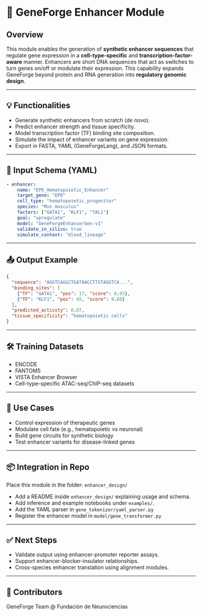 # 🧬 GeneForge Enhancer Module

## Overview

This module enables the generation of **synthetic enhancer sequences** that regulate gene expression in a **cell-type-specific** and **transcription-factor-aware** manner. Enhancers are short DNA sequences that act as switches to turn genes on/off or modulate their expression. This capability expands GeneForge beyond protein and RNA generation into **regulatory genomic design**.

---

## 💡 Functionalities

* Generate synthetic enhancers from scratch (*de novo*).
* Predict enhancer strength and tissue specificity.
* Model transcription factor (TF) binding site composition.
* Simulate the impact of enhancer variants on gene expression.
* Export in FASTA, YAML (GeneForgeLang), and JSON formats.

---

## 🧩 Input Schema (YAML)

```yaml
- enhancer:
    name: "EPO_Hematopoietic_Enhancer"
    target_gene: "EPO"
    cell_type: "hematopoietic_progenitor"
    species: "Mus musculus"
    factors: ["GATA1", "KLF1", "TAL1"]
    goal: "upregulate"
    model: "GeneForgeEnhancerGen-v1"
    validate_in_silico: true
    simulate_context: "blood_lineage"
```

---

## 📤 Output Example

```json
{
  "sequence": "AGGTCAGGCTGATAACCTTGTAGGTCA...",
  "binding_sites": [
    {"TF": "GATA1", "pos": 17, "score": 0.93},
    {"TF": "KLF1", "pos": 45, "score": 0.88}
  ],
  "predicted_activity": 0.87,
  "tissue_specificity": "hematopoietic cells"
}
```

---

## 🛠️ Training Datasets

* ENCODE
* FANTOM5
* VISTA Enhancer Browser
* Cell-type-specific ATAC-seq/ChIP-seq datasets

---

## 🔬 Use Cases

* Control expression of therapeutic genes
* Modulate cell fate (e.g., hematopoietic vs neuronal)
* Build gene circuits for synthetic biology
* Test enhancer variants for disease-linked genes

---

## 📦 Integration in Repo

Place this module in the folder: `enhancer_design/`

* Add a README inside `enhancer_design/` explaining usage and schema.
* Add inference and example notebooks under `examples/`.
* Add the YAML parser in `gene_tokenizer/yaml_parser.py`
* Register the enhancer model in `model/gene_transformer.py`

---

## ✅ Next Steps

* Validate output using enhancer-promoter reporter assays.
* Support enhancer-blocker-insulator relationships.
* Cross-species enhancer translation using alignment modules.

---

## 👥 Contributors

GeneForge Team @ Fundación de Neurociencias
